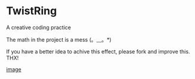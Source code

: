 # TwistRing
A creative coding practice

The math in the project is a mess (。﹏。*)

If you have a better idea to achive this effect, please fork and improve this. THX!

[image](tr.gif)